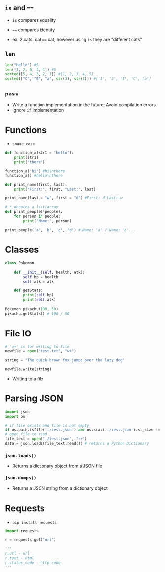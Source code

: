 ## `is` and `==`

- `is` compares equality

- `==` compares identity

- ex. 2 cats: cat `==` cat, however using `is` they are "different cats"

## `len`

```python
len("Hello") #5
len([1, 2, 6, 3, 4]) #5
sorted([5, 4, 3, 2, 1]) #[1, 2, 3, 4, 5]
sorted(["C", "B", "a", str(3), str(1)]) #['1', '3', 'B', 'C', 'a']
```

## `pass`

- Write a function implementation in the future; Avoid compilation errors
- Ignore `if` implementation


# Functions

- `snake_case`

```python
def function_a(str1 = "hello"):
    print(str1)
    print("there")

function_a("hi") #hi\nthere
function_a() #hello\nthere

def print_name(first, last):
    print("First:", first, "Last:", last)

print_name(last = "w", first = "d") #First: d Last: w 
```
```python
# * denotes a list/array
def print_people(*people):
    for person in people:
        print("Name:", person)
  
print_people('a', 'b', 'c', 'd') # Name: 'a' / Name: 'b'...
```

# Classes

```python
class Pokemon
    
    def __init__(self, health, atk):
        self.hp = health
        self.atk = atk
    
    def getStats:
        print(self.hp)
        print(self.atk)
        
Pokemon pikachu(100, 50)
pikachu.getStats() # 100 / 50
```

# File IO

```python
# 'w+' is for writing to file
newfile = open("test.txt", "w+")

string = "The quick brown fox jumps over the lazy dog"

newfile.write(string)
```

- Writing to a file

# Parsing JSON

```python
import json
import os

# if file exists and file is not empty
if os.path.isfile("./test.json") and os.stat("./test.json").st_size != 0:
# open file to read
file_text = open("./test.json", "r+")
data = json.loads(file_text.read()) # returns a Python Dictionary
```

### `json.loads()`

- Returns a dictionary object from a JSON file

### `json.dumps()`

- Returns a JSON string from a dictionary object


# Requests

- `pip install requests`

```python
import requests

r = requests.get("url")

'''
r.url - url
r.text - html
r.status_code - http code
'''
```
